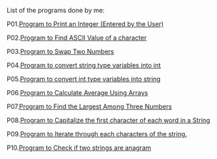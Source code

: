 List of the programs done by me:

P01.[Program to Print an Integer (Entered by the User)](https://github.com/mitali-1703/NAAD/blob/main/src/P01.java)

P02.[Program to Find ASCII Value of a character](https://github.com/mitali-1703/NAAD/blob/main/src/P02.java)

P03.[Program to Swap Two Numbers](https://github.com/mitali-1703/NAAD/blob/main/src/P03.java)

P04.[Program to convert string type variables into int](https://github.com/mitali-1703/NAAD/blob/main/src/P04.java)

P05.[Program to convert int type variables into string](https://github.com/mitali-1703/NAAD/blob/main/src/P05.java)

P06.[Program to Calculate Average Using Arrays](https://github.com/mitali-1703/NAAD/blob/main/src/P06.java)

P07.[Program to Find the Largest Among Three Numbers](https://github.com/mitali-1703/NAAD/blob/main/src/P07.java)

P08.[Program to Capitalize the first character of each word in a String](https://github.com/mitali-1703/NAAD/blob/main/src/P08.java)

P09.[Program to Iterate through each characters of the string.](https://github.com/mitali-1703/NAAD/blob/main/src/P09.java)

P10.[Program to Check if two strings are anagram](https://github.com/mitali-1703/NAAD/blob/main/src/P10.java)

